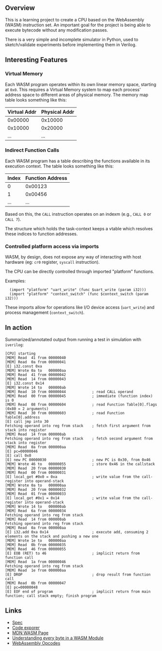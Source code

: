 

## Overview
This is a learning project to create a CPU based on the WebAssembly (WASM) instruction set. An important goal for the project is being able to execute bytecode 
without any modification passes.

There is a very simple and incomplete simulator in Python, used to sketch/validate experiments before implementing them in Verilog.

## Interesting Features

### Virtual Memory

Each WASM program operates within its own linear memory space, starting at `0x0`. This requires a Virtual Memory system to map each process' address space to different areas of physical memory.
The memory map table looks something like this:

| Virtual Addr     | Physical Addr    |
|------------------|------------------|
| 0x00000          | 0x10000          |
| 0x10000          | 0x20000          |
| ...              | ...              |

### Indirect Function Calls

Each WASM program has a table describing the functions available in its execution context. The table looks something like this:

| Index | Function Address |
|-------|------------------|
| 0     | 0x00123          |
| 1     | 0x00456          |
| ...   | ...              |


Based on this, the `CALL` instruction operates on an indexm (e.g., `CALL 0` or `CALL 7`).

The structure which holds the task-context keeps a vtable which resolves these indices to function addresses.

### Controlled platform access via imports

WASM, by design, does not expose any way of interacting with host hardware (eg: `cr0` register, `syscall` instruction).

The CPU can be directly controlled through imported "platform" functions.

Examples:

```wasm
  (import "platform" "uart_write" (func $uart_write (param i32)))
  (import "platform" "context_switch" (func $context_switch (param i32)))
```

These imports allow for operations like I/O device access (`uart_write`) and process management (`context_switch`).

## In action

Summarized/annotated output from running a test in simulation with `iverilog`:

```
[CPU] starting                          
[MEM] Read  41 from 00000040            
[MEM] Read  0a from 00000041            
[E] i32.const 0xa                       
[MEM] Wrote 0a to   000000aa            
[MEM] Read  41 from 00000042            
[MEM] Read  14 from 00000043            
[E] i32.const 0x14                      
[MEM] Wrote 14 to   000000ab            
[MEM] Read  10 from 00000044            ; read CALL operand
[MEM] Read  00 from 00000045            ; immediate (function index) is 0 
[MEM] Read  08 from 00000604            ; read Function Table[0].flags (0x80 = 2 arguments)
[MEM] Read  30 from 00000603            ; read Function Table[0].address
[E] call jmp into 30                    
Fetching operand into reg from stack    ; fetch first argument from stack into register
[MEM] Read  14 from 000000ab            
Fetching operand into reg from stack    ; fetch second argument from stack into register
[MEM] Read  0a from 000000aa            
[E] pc=00000046                         
[E] call 0x0
[E] new PC 00000030                     ; new PC is 0x30, from 0x46 
[MEM] Wrote 46 to   00000055            ; store 0x46 in the callstack
[MEM] Read  20 from 00000030            
[MEM] Read  00 from 00000031            
[E] local_get #0x0 = 0xa                ; write value from the call-register into operand-stack
[MEM] Wrote 0a to   000000aa            
[MEM] Read  20 from 00000032            
[MEM] Read  01 from 00000033            
[E] local_get #0x1 = 0x14               ; write value from the call-register into operand-stack
[MEM] Wrote 14 to   000000ab            
[MEM] Read  6a from 00000034            
Fetching operand into reg from stack    
[MEM] Read  14 from 000000ab            
Fetching operand into reg from stack    
[MEM] Read  0a from 000000aa            
[E] i32.add 0xa 0x14                    ; execute add, consuming 2 elements on the stack and pushing a new one 
[MEM] Wrote 1e to   000000aa            
[MEM] Read  0b from 00000035            
[MEM] Read  46 from 00000055            
[E] EOB (RET) to 46                     ; implicit return from function call
[MEM] Read  1a from 00000046            
Fetching operand into reg from stack    
[MEM] Read  1e from 000000aa            
[E] DROP                                ; drop result from function call
[MEM] Read  0b from 00000047            
[E] pc=00000048                         
[E] EOF end of program                  ; implicit return from main function; call stack empty; finish program
```
## Links

- [Spec](https://www.w3.org/TR/wasm-core-1/#binary-codesec)
- [Code exporer](https://wasdk.github.io/wasmcodeexplorer/)
- [MDN WASM Page](https://developer.mozilla.org/en-US/docs/WebAssembly/Understanding_the_text_format)
- [Understanding every byte in a WASM Module](https://danielmangum.com/posts/every-byte-wasm-module/)
- [WebAssembly Opcodes](https://pengowray.github.io/wasm-ops/)
